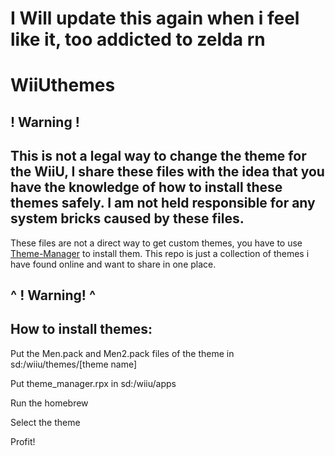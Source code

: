 # I Will update this again when i feel like it, too addicted to zelda rn

# WiiUthemes
## ! Warning ! 
## This is not a legal way to change the theme for the WiiU, I share these files with the idea that you have the knowledge of how to install these themes safely. I am not held responsible for any system bricks caused by these files.
These files are not a direct way to get custom themes, you have to use [Theme-Manager](https://github.com/Xpl0itU/theme-manager) to install them.
This repo is just a collection of themes i have found online and want to share in one place.
## ^ ! Warning! ^

## How to install themes:
Put the Men.pack and Men2.pack files of the theme in sd:/wiiu/themes/[theme name]

Put theme_manager.rpx in sd:/wiiu/apps

Run the homebrew

Select the theme

Profit!
